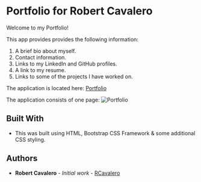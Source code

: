 # Portfolio for Robert Cavalero

Welcome to my Portfolio!

This app provides provides the following information:
 1. A brief bio about myself.
 2. Contact information. 
 3. Links to my LinkedIn and GitHub profiles.
 4. A link to my resume.
 5. Links to some of the projects I have worked on.

The application is located here: [Portfolio](https://rlcportfolio.herokuapp.com/) 

The application consists of one page:
![Portfolio](assets/images/portfolio.png)

## Built With

* This was built using HTML, Bootstrap CSS Framework & some additional CSS styling.

## Authors

* **Robert Cavalero** - *Initial work* - [RCavalero](https://github.com/rcavalero)